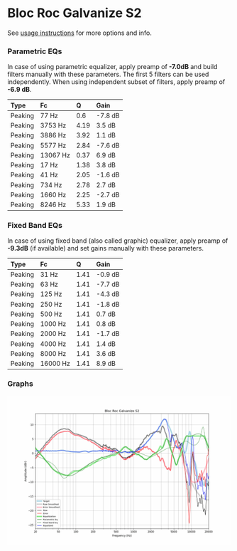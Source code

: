 # Bloc Roc Galvanize S2
See [usage instructions](https://github.com/jaakkopasanen/AutoEq#usage) for more options and info.

### Parametric EQs
In case of using parametric equalizer, apply preamp of **-7.0dB** and build filters manually
with these parameters. The first 5 filters can be used independently.
When using independent subset of filters, apply preamp of **-6.9 dB**.

| Type    | Fc       |    Q | Gain    |
|:--------|:---------|:-----|:--------|
| Peaking | 77 Hz    | 0.6  | -7.8 dB |
| Peaking | 3753 Hz  | 4.19 | 3.5 dB  |
| Peaking | 3886 Hz  | 3.92 | 1.1 dB  |
| Peaking | 5577 Hz  | 2.84 | -7.6 dB |
| Peaking | 13067 Hz | 0.37 | 6.9 dB  |
| Peaking | 17 Hz    | 1.38 | 3.8 dB  |
| Peaking | 41 Hz    | 2.05 | -1.6 dB |
| Peaking | 734 Hz   | 2.78 | 2.7 dB  |
| Peaking | 1660 Hz  | 2.25 | -2.7 dB |
| Peaking | 8246 Hz  | 5.33 | 1.9 dB  |

### Fixed Band EQs
In case of using fixed band (also called graphic) equalizer, apply preamp of **-9.3dB**
(if available) and set gains manually with these parameters.

| Type    | Fc       |    Q | Gain    |
|:--------|:---------|:-----|:--------|
| Peaking | 31 Hz    | 1.41 | -0.9 dB |
| Peaking | 63 Hz    | 1.41 | -7.7 dB |
| Peaking | 125 Hz   | 1.41 | -4.3 dB |
| Peaking | 250 Hz   | 1.41 | -1.8 dB |
| Peaking | 500 Hz   | 1.41 | 0.7 dB  |
| Peaking | 1000 Hz  | 1.41 | 0.8 dB  |
| Peaking | 2000 Hz  | 1.41 | -1.7 dB |
| Peaking | 4000 Hz  | 1.41 | 1.4 dB  |
| Peaking | 8000 Hz  | 1.41 | 3.6 dB  |
| Peaking | 16000 Hz | 1.41 | 8.9 dB  |

### Graphs
![](./Bloc%20Roc%20Galvanize%20S2.png)